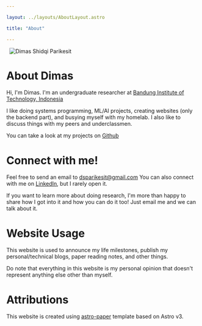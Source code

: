 ```yaml
---

layout: ../layouts/AboutLayout.astro

title: "About"

---
```

<div>
  <img src="/assets/profpic.png" class="sm:w-1/2 mx-auto" alt="Dimas Shidqi Parikesit">
</div>

# About Dimas

Hi, I'm Dimas. I'm an undergraduate researcher at [Bandung Institute of Technology, Indonesia](https://itb.ac.id/en/)

I like doing systems programming, ML/AI projects, creating websites (only the backend part), and busying myself with my homelab. I also like to discuss things with my peers and underclassmen.

You can take a look at my projects on [Github](https://github.com/dParikesit)

# Connect with me!

Feel free to send an email to [dsparikesit@gmail.com](mailto:dsparikesit@gmail.com)
You can also connect with me on [LinkedIn](https://www.linkedin.com/in/dimas-parikesit/), but I rarely open it.

If you want to learn more about doing research, I'm more than happy to share how I got into it and how you can do it too! Just email me and we can talk about it.

# Website Usage

This website is used to announce my life milestones, publish my personal/technical blogs, paper reading notes, and other things.

Do note that everything in this website is my personal opinion that doesn't represent anything else other than myself.

# Attributions

This website is created using [astro-paper](https://github.com/satnaing/astro-paper) template based on Astro v3.